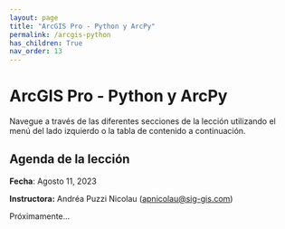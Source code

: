 ```yaml
---
layout: page
title: "ArcGIS Pro - Python y ArcPy"
permalink: /arcgis-python
has_children: True
nav_order: 13
---
```


# ArcGIS Pro - Python y ArcPy

Navegue a través de las diferentes secciones de la lección utilizando el menú del lado izquierdo o la tabla de contenido a continuación.

## Agenda de la lección

**Fecha**: Agosto 11, 2023

**Instructora:** Andréa Puzzi Nicolau ([apnicolau@sig-gis.com](apnicolau@sig-gis.com))

Próximamente...